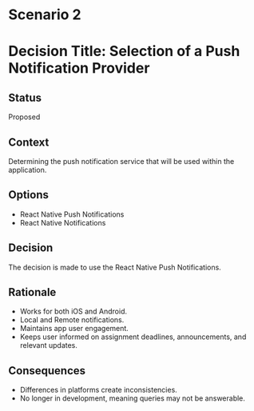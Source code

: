 <!-- # Decision record template by Michael Nygard

This is the template in [Documenting architecture decisions - Michael Nygard](http://thinkrelevance.com/blog/2011/11/15/documenting-architecture-decisions).
You can use [adr-tools](https://github.com/npryce/adr-tools) for managing the ADR files.

In each ADR file, write these sections: -->
# Scenario 2

# Decision Title: Selection of a Push Notification Provider
## Status

Proposed

## Context

Determining the push notification service that will be used within the application.

## Options

- React Native Push Notifications
- React Native Notifications

## Decision

The decision is made to use the React Native Push Notifications.

## Rationale
- Works for both iOS and Android.
- Local and Remote notifications.
- Maintains app user engagement.
- Keeps user informed on assignment deadlines, announcements, and relevant updates.

## Consequences
- Differences in platforms create inconsistencies.
- No longer in development, meaning queries may not be answerable.
